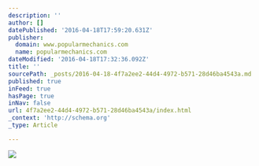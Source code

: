```yaml
---
description: ''
author: []
datePublished: '2016-04-18T17:59:20.631Z'
publisher:
  domain: www.popularmechanics.com
  name: popularmechanics.com
dateModified: '2016-04-18T17:32:36.092Z'
title: ''
sourcePath: _posts/2016-04-18-4f7a2ee2-44d4-4972-b571-28d46ba4543a.md
published: true
inFeed: true
hasPage: true
inNav: false
url: 4f7a2ee2-44d4-4972-b571-28d46ba4543a/index.html
_context: 'http://schema.org'
_type: Article

---
```

![](http://pop.h-cdn.co/assets/16/15/980x490/1460905295-1455660047-rolls-royce-phantom.jpg)